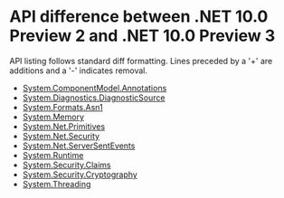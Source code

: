 # API difference between .NET 10.0 Preview 2 and .NET 10.0 Preview 3

API listing follows standard diff formatting.
Lines preceded by a '+' are additions and a '-' indicates removal.

* [System.ComponentModel.Annotations](10.0-preview3_System.ComponentModel.Annotations.md)
* [System.Diagnostics.DiagnosticSource](10.0-preview3_System.Diagnostics.DiagnosticSource.md)
* [System.Formats.Asn1](10.0-preview3_System.Formats.Asn1.md)
* [System.Memory](10.0-preview3_System.Memory.md)
* [System.Net.Primitives](10.0-preview3_System.Net.Primitives.md)
* [System.Net.Security](10.0-preview3_System.Net.Security.md)
* [System.Net.ServerSentEvents](10.0-preview3_System.Net.ServerSentEvents.md)
* [System.Runtime](10.0-preview3_System.Runtime.md)
* [System.Security.Claims](10.0-preview3_System.Security.Claims.md)
* [System.Security.Cryptography](10.0-preview3_System.Security.Cryptography.md)
* [System.Threading](10.0-preview3_System.Threading.md)
